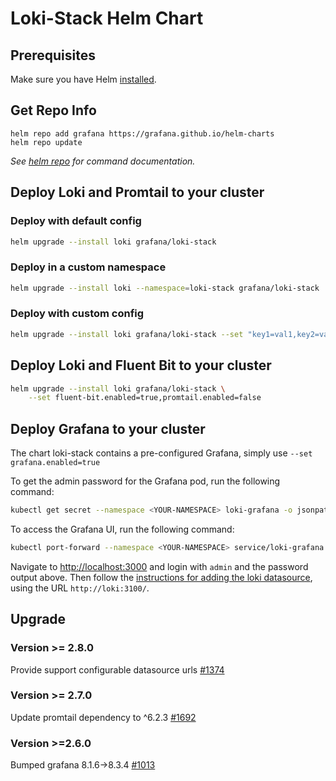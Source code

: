 # Loki-Stack Helm Chart

## Prerequisites

Make sure you have Helm [installed](https://helm.sh/docs/using_helm/#installing-helm).

## Get Repo Info

```console
helm repo add grafana https://grafana.github.io/helm-charts
helm repo update
```

_See [helm repo](https://helm.sh/docs/helm/helm_repo/) for command documentation._

## Deploy Loki and Promtail to your cluster

### Deploy with default config

```bash
helm upgrade --install loki grafana/loki-stack
```

### Deploy in a custom namespace

```bash
helm upgrade --install loki --namespace=loki-stack grafana/loki-stack
```

### Deploy with custom config

```bash
helm upgrade --install loki grafana/loki-stack --set "key1=val1,key2=val2,..."
```

## Deploy Loki and Fluent Bit to your cluster

```bash
helm upgrade --install loki grafana/loki-stack \
    --set fluent-bit.enabled=true,promtail.enabled=false
```

## Deploy Grafana to your cluster

The chart loki-stack contains a pre-configured Grafana, simply use `--set grafana.enabled=true`

To get the admin password for the Grafana pod, run the following command:

```bash
kubectl get secret --namespace <YOUR-NAMESPACE> loki-grafana -o jsonpath="{.data.admin-password}" | base64 --decode ; echo
```

To access the Grafana UI, run the following command:

```bash
kubectl port-forward --namespace <YOUR-NAMESPACE> service/loki-grafana 3000:80
```

Navigate to <http://localhost:3000> and login with `admin` and the password output above.
Then follow the [instructions for adding the loki datasource](https://grafana.com/docs/grafana/latest/datasources/loki/), using the URL `http://loki:3100/`.

## Upgrade
### Version >= 2.8.0
Provide support configurable datasource urls [#1374](https://github.com/grafana/helm-charts/pull/1374)

### Version >= 2.7.0
Update promtail dependency to ^6.2.3 [#1692](https://github.com/grafana/helm-charts/pull/1692)

### Version >=2.6.0
Bumped grafana 8.1.6->8.3.4 [#1013](https://github.com/grafana/helm-charts/pull/1013)
